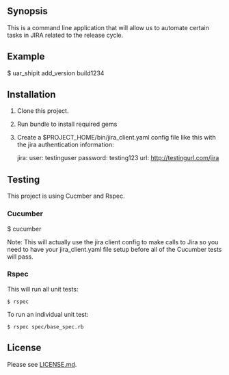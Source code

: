 ## Synopsis

This is a command line application that will allow us to automate certain tasks in JIRA related to the
release cycle.

## Example

$ uar_shipit add_version build1234

## Installation

1. Clone this project.
2. Run bundle to install required gems
3. Create a $PROJECT_HOME/bin/jira_client.yaml config file like this with the jira authentication information:

    jira:
      user: testinguser
      password: testing123
      url: http://testingurl.com/jira

## Testing

This project is using Cucmber and Rspec.

### Cucumber

$ cucumber

Note: This will actually use the jira client config to make calls to Jira so you need to have your jira_client.yaml file
setup before all of the Cucumber tests will pass.

### Rspec

This will run all unit tests:

    $ rspec

To run an individual unit test:

    $ rspec spec/base_spec.rb

## License

Please see [LICENSE.md](LICENSE.md).
